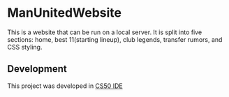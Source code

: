 # ManUnitedWebsite
This is a website that can be run on a local server. It is split into five sections: home, best 11(starting lineup), club legends, transfer rumors, and CSS styling.

## Development
This project was developed in [CS50 IDE](https://ide.cs50.io/)
